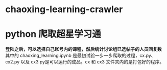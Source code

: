 # chaoxing-learning-crawler
# python 爬取超星学习通
**登陆之后，可以选择自己账号内的课程，然后统计讨论组已选帖子的人员回复数**
其中的 chaoxing_learning.ipynb 是最初试验一步一步爬取的过程，cx.py、cx2.py 以及 cx3.py是可以运行的成品。cx 和 cx3 文件夹内的是打包好的程序。

